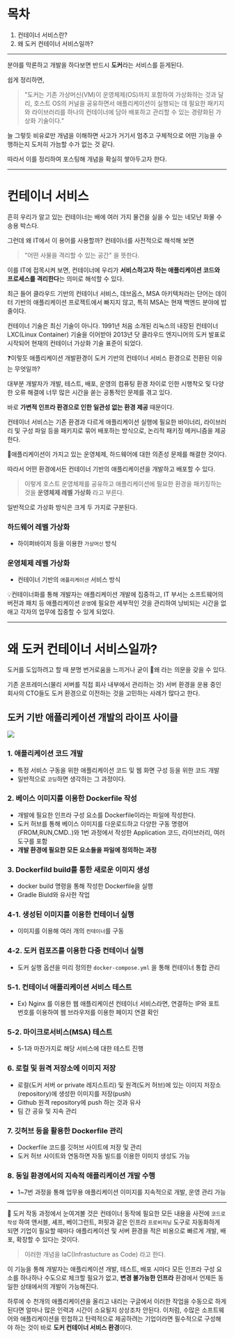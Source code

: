 # 목차
>
1. 컨테이너 서비스란?
2. 왜 도커 컨테이너 서비스일까?

---
분야를 막론하고 개발을 하다보면 반드시 **도커**라는 서비스를 듣게된다.

쉽게 정리하면,
> "도커는 기존 가상머신(VM)이 운영체제(OS)까지 포함하여 가상화하는 것과 달리, 호스트 OS의 커널을 공유하면서 애플리케이션이 실행되는 데 필요한 패키지와 라이브러리를 하나의 컨테이너에 담아 배포하고 관리할 수 있는 경량화된 가상화 기술이다."

늘 그렇듯 비유로만 개념을 이해하면 사고가 거기서 멈추고 구체적으로 어떤 기능을 수행하는지 도저히 가늠할 수가 없는 것 같다.

따라서 이를 정리하여 포스팅해 개념을 확실히 쌓아두고자 한다.

---
# 컨테이너 서비스
흔히 우리가 알고 있는 컨테이너는 배에 여러 가지 물건을 실을 수 있는 네모난 화물 수송용 박스다.

그런데 왜 IT에서 이 용어를 사용할까?
컨테이너를 사전적으로 해석해 보면
> "어떤 사물을 격리할 수 있는 공간" 을 뜻한다.

이를 IT에 접목시켜 보면, 컨테이너에 우리가 **서비스하고자 하는 애플리케이션 코드와 프로세스를 격리한다**는 의미로 해석할 수 있다.

최근 들어 클라우드 기반의 컨테이너 서비스, 데브옵스, MSA 아키텍처라는 단어는 데이터 기반의 애플리케이션 프로젝트에서 빠지지 않고, 특히 MSA는 현재 백엔드 분야에 밥줄이다.

컨테이너 기술은 최신 기술이 아니다. 1991년 처음 소개된 리눅스의 내장된 컨테이너 LXC(Linux Container) 기술을 이어받아 2013년 닷 클라우드 엔지니어의 도커 발표로 시작되어 현재의 컨테이너 가상화 기술 표준이 되었다.

❓이렇듯 애플리케이션 개발환경이 도커 기반의 컨테이너 서비스 환경으로 전환된 이유는 무엇일까?

대부분 개발자가 개발, 테스트, 배포, 운영의 컴퓨팅 환경 차이로 인한 시행착오 및 다양한 오류 해결에 너무 많은 시간을 쏟는 공통적인 문제를 겪고 있다.

바로 **가변적 인프라 환경으로 인한 일관성 없는 환경 제공** 때문이다.

컨테이너 서비스는 기존 환경과 다르게 애플리케이션 실행에 필요한 바이너리, 라이브러리 및 구성 파일 등을 패키지로 묶어 배포하는 방식으로, 논리적 패키징 메커니즘을 제공한다.

🚀애플리케이션이 가지고 있는 운영체제, 하드웨어에 대한 의존성 문제를 해결한 것이다.

따라서 어떤 환경에서든 컨테이너 기반의 애플리케이션을 개발하고 배포할 수 있다.

> 이렇게 호스트 운영체제를 공유하고 애플리케이션에 필요한 환경을 패키징하는 것을 **운영체제 레벨 가상화** 라고 부른다.

일반적으로 가상화 방식은 크게 두 가지로 구분된다.

### 하드웨어 레벨 가상화
- 하이퍼바이저 등을 이용한 `가상머신` 방식

### 운영체제 레벨 가상화
- 컨테이너 기반의 `애플리케이션` 서비스 방식

💡컨테이너화를 통해 개발자는 애플리케이션 개발에 집중하고, IT 부서는 소프트웨어의 버전과 패치 등 애플리케이션 `운영`에 필요한 세부적인 것을 관리하여 낭비되는 시간을 없애고 각자의 업무에 집중할 수 있게 되었다.

---
# 왜 도커 컨테이너 서비스일까?
도커를 도입하려고 할 때 분명 번거로움을 느끼거나 굳이 🤔왜 라는 의문을 갖을 수 있다.

기존 온프레미스(물리 서버를 직접 회사 내부에서 관리하는 것) 서버 환경을 운용 중인 회사의 CTO들도 도커 환경으로 이전하는 것을 고민하는 사례가 많다고 한다.

## 도커 기반 애플리케이션 개발의 라이프 사이클
![](https://velog.velcdn.com/images/alstjr971/post/5d8a7d35-c2d2-4f1e-bf50-7f9c1e83dc0e/image.png)

### 1. 애플리케이션 코드 개발
- 특정 서비스 구동을 위한 애플리케이션 코드 및 웹 화면 구성 등을 위한 코드 개발
- 일반적으로 `코딩`하면 생각하는 그 과정이다.

### 2. 베이스 이미지를 이용한 Dockerfile 작성
- 개발에 필요한 인프라 구성 요소를 Dockerfile이라는 파일에 작성한다.
- 도커 허브를 통해 베이스 이미지를 다운로드하고 다양한 구동 명령어(FROM,RUN,CMD..)와 1번 과정에서 작성한 Application 코드, 라이브러리, 여러 도구를 포함
- **개발 환경에 필요한 모든 요소들을 파일에 정의하는 과정**

### 3. Dockerfild build를 통한 새로운 이미지 생성
- docker  build 명령을 통해 작성한 Dockerfile을 실행
- Gradle Biuld와 유사한 작업

### 4-1. 생성된 이미지를 이용한 컨테이너 실행
- 이미지를 이용해 여러 개의 `컨테이너`를 구동

### 4-2. 도커 컴포즈를 이용한 다중 컨테이너 실행
- 도커 실행 옵션을 미리 정의한 `docker-compose.yml` 을 통해 컨테이너 통합 관리

### 5-1. 컨테이너 애플리케이션 서비스 테스트
- Ex) Nginx 를 이용한 웹 애플리케이션 컨테이너 서비스라면, 연결하는 IP와 포트 번호를 이용하여 웹 브라우저를 이용한 페이지 연결 확인

### 5-2. 마이크로서비스(MSA) 테스트
- 5-1과 마찬가지로 해당 서비스에 대한 테스트 진행

### 6. 로컬 및 원격 저장소에 이미지 저장
- 로컬(도커 서버 or private 레지스트리) 및 원격(도커 허브)에 있는 이미지 저장소(repository)에 생성한 이미지를 저장(push)
- Github 원격 repository에 push 하는 것과 유사
- 팀 간 공유 및 지속 관리

### 7. 깃허브 등을 활용한 Dockerfile 관리
- Dockerfile 코드를 깃허브 사이트에 저장 및 관리
- 도커 허브 사이트와 연동하면 자동 빌드를 이용한 이미지 생성도 가능

### 8. 동일 환경에서의 지속적 애플리케이션 개발 수행
- 1~7번 과정을 통해 업무용 애플리케이션 이미지를 지속적으로 개발, 운영 관리 가능


---
📌 도커 작동 과정에서 눈여겨볼 것은 컨테이너 동작에 필요한 모든 내용을 사전에 `코드로 작성` 하여 앤서블, 셰프, 베이그런트, 퍼핏과 같은 인프라 `프로비저닝` 도구로 자동화하게 되면 기업이 필요할 때마다 애플리케이션 및 서버 환경을 적은 비용으로 빠르게 개발, 배포, 확장할 수 있다는 것이다.

> 이러한 개념을 IaC(Infrastucture as Code) 라고 한다.

이 기능을 통해 개발자는 애플리케이션 개발, 테스트, 배포 시마다 모든 인프라 구성 요소를 하나하나 수도으로 체크할 필요가 없고, **변경 불가능한 인프라** 환경에서 언제든 동일한 상태에서의 개발이 가능해진다.

하루에 수 천개의 애플리케이션을 올리고 내리는 구글에서 이러한 작업을 수동으로 하게 된다면 얼마나 많은 인력과 시간이 소요될지 상상조차 안된다.
이처럼, 수많은 소프트웨어와 애플리케이션을 민첩하고 탄력적으로 제공하려는 기업이라면 필수적으로 구성해야 하는 것이 바로 **도커 컨테이너 서비스 환경**이다.

